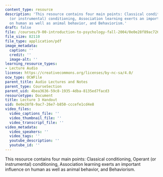 ```yaml
---
content_type: resource
description: 'This resource contains four main points: Classical conditioning, Operant
  (or instrumental) conditioning, Association learning exerts an important influence
  on human as well as animal behavior, and Behaviorism.'
draft: false
file: /courses/9-00-introduction-to-psychology-fall-2004/0e0e28f89ac726e7b850cccefe1cd4e8_h03.pdf
file_size: 82110
file_type: application/pdf
image_metadata:
  caption: ''
  credit: ''
  image-alt: ''
learning_resource_types:
- Lecture Audio
license: https://creativecommons.org/licenses/by-nc-sa/4.0/
ocw_type: OCWFile
parent_title: Audio Lectures and Notes
parent_type: CourseSection
parent_uid: 4bea3636-59c8-1935-4dba-8135ed7facd3
resourcetype: Document
title: Lecture 3 Handout
uid: 0e0e28f8-9ac7-26e7-b850-cccefe1cd4e8
video_files:
  video_captions_file: ''
  video_thumbnail_file: ''
  video_transcript_file: ''
video_metadata:
  video_speakers: ''
  video_tags: ''
  youtube_description: ''
  youtube_id: ''
---
```

This resource contains four main points: Classical conditioning, Operant (or instrumental) conditioning, Association learning exerts an important influence on human as well as animal behavior, and Behaviorism.
